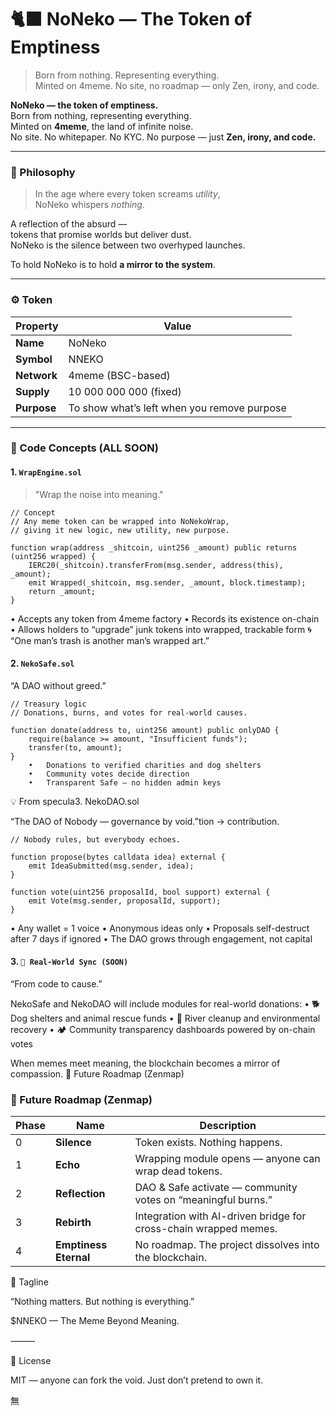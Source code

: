 # 🐈‍⬛ NoNeko — The Token of Emptiness  
> Born from nothing. Representing everything.  
> Minted on 4meme. No site, no roadmap — only Zen, irony, and code.

**NoNeko — the token of emptiness.**  
Born from nothing, representing everything.  
Minted on **4meme**, the land of infinite noise.  
No site. No whitepaper. No KYC. No purpose — just **Zen, irony, and code.**

---

### 💭 Philosophy
> In the age where every token screams *utility*,  
> NoNeko whispers *nothing*.

A reflection of the absurd —  
tokens that promise worlds but deliver dust.  
NoNeko is the silence between two overhyped launches.  

To hold NoNeko is to hold **a mirror to the system**.

---

### ⚙️ Token

| Property | Value |
|-----------|--------|
| **Name** | NoNeko |
| **Symbol** | NNEKO |
| **Network** | 4meme (BSC-based) |
| **Supply** | 10 000 000 000 (fixed) |
| **Purpose** | To show what’s left when you remove purpose |

---

### 🧩 Code Concepts (ALL SOON)

#### 1. `WrapEngine.sol`
> "Wrap the noise into meaning."

```solidity
// Concept
// Any meme token can be wrapped into NoNekoWrap,
// giving it new logic, new utility, new purpose.

function wrap(address _shitcoin, uint256 _amount) public returns (uint256 wrapped) {
    IERC20(_shitcoin).transferFrom(msg.sender, address(this), _amount);
    emit Wrapped(_shitcoin, msg.sender, _amount, block.timestamp);
    return _amount; 
}
```
•	Accepts any token from 4meme factory
•	Records its existence on-chain
•	Allows holders to “upgrade” junk tokens into wrapped, trackable form
🌀 “One man’s trash is another man’s wrapped art.”

#### 2. `NekoSafe.sol`

“A DAO without greed.”
```solidity
// Treasury logic
// Donations, burns, and votes for real-world causes.

function donate(address to, uint256 amount) public onlyDAO {
    require(balance >= amount, "Insufficient funds");
    transfer(to, amount);
}
	•	Donations to verified charities and dog shelters
	•	Community votes decide direction
	•	Transparent Safe — no hidden admin keys
```

💡 From specula3. NekoDAO.sol

“The DAO of Nobody — governance by void.”tion → contribution.
```
// Nobody rules, but everybody echoes.

function propose(bytes calldata idea) external {
    emit IdeaSubmitted(msg.sender, idea);
}

function vote(uint256 proposalId, bool support) external {
    emit Vote(msg.sender, proposalId, support);
}
```
•	Any wallet = 1 voice
•	Anonymous ideas only
•	Proposals self-destruct after 7 days if ignored
•	The DAO grows through engagement, not capital

#### 3. `🐾 Real-World Sync (SOON)`

“From code to cause.”

NekoSafe and NekoDAO will include modules for real-world donations:
	•	🐕 Dog shelters and animal rescue funds
	•	🌊 River cleanup and environmental recovery
	•	🏕️ Community transparency dashboards powered by on-chain votes

When memes meet meaning, the blockchain becomes a mirror of compassion.
🔮 Future Roadmap (Zenmap)
### 🔮 Future Roadmap (Zenmap)

| Phase | Name | Description |
|-------|------|-------------|
| 0 | **Silence** | Token exists. Nothing happens. |
| 1 | **Echo** | Wrapping module opens — anyone can wrap dead tokens. |
| 2 | **Reflection** | DAO & Safe activate — community votes on “meaningful burns.” |
| 3 | **Rebirth** | Integration with AI-driven bridge for cross-chain wrapped memes. |
| 4 | **Emptiness Eternal** | No roadmap. The project dissolves into the blockchain. |

🧘 Tagline

“Nothing matters.
But nothing is everything.”

$NNEKO — The Meme Beyond Meaning.

⸻

📜 License

MIT — anyone can fork the void.
Just don’t pretend to own it.

無


